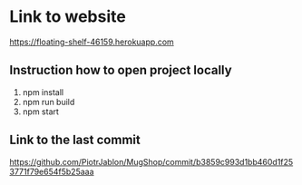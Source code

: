 # Link to website

https://floating-shelf-46159.herokuapp.com

## Instruction how to open project locally

1. npm install
2. npm run build
3. npm start

## Link to the last commit

https://github.com/PiotrJablon/MugShop/commit/b3859c993d1bb460d1f253771f79e654f5b25aaa
